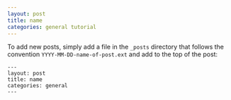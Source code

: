 ```yaml
---
layout: post
title: name
categories: general tutorial
---
```

To add new posts, simply add a file in the `_posts` directory that follows the convention `YYYY-MM-DD-name-of-post.ext` and add to the top of the post:
```
---
layout: post
title: name
categories: general
---
```
